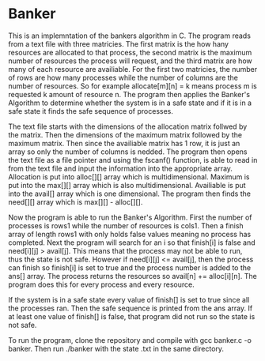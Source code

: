# Banker

This is an implemntation of the bankers algorithm in C. The program reads from a text file with three matricies. The first matrix is the how hany resources are allocated to that process, the second matrix is the maximum number of resources the process will request, and the third matrix are how many of each resource are availiable. For the first two matricies, the number of rows are how many processes  while the number of columns are the number of resources. So for example allocate[m][n] = k means process m is requested k amount of resource n. The program then applies the Banker's Algorithm to determine whether the system is in a safe state and if it is in a safe state it finds the safe sequence of processes. 

The text file starts with the dimensions of the allocation matrix follwed by the matrix. Then the dimensions of the maximum matrix followed by the maximum matrix. Then since the availiable matrix has 1 row, it is just an array so only the number of columns is nedded. The program then opens the text file as a file pointer and using the fscanf() function, is able to read in from the text file and input the information into the appropriate array. Allocation is put into alloc[][] array which is multidimensional. Maximum is put into the max[][] array which is also multidimensional. Availiable is put into the avail[] array which is one dimensional. The program then finds the need[][] array which is max[][] - alloc[][].

Now the program is able to run the Banker's Algorithm. First the number of processes is rows1 while the number of resources is cols1. Then a finish array of length rows1 with only holds false values meaning no process has completed. Next the program will search for an i so that finish[i] is false and need[i][j] > avail[j]. This means that the process may not be able to run, thus the state is not safe. However if need[i][j] <= avail[j], then the process can finish so finish[i] is set to true and the process number is added to the ans[] array. The process returns the resources so avail[n] += alloc[i][n]. The program does this for every process and every resource. 

If the system is in a safe state every value of finish[] is set to true since all the processes ran. Then the safe sequence is printed from the ans array. If at least one value of finish[] is false, that program did not run so the state is not safe.

To run the program, clone the repository and compile with gcc banker.c -o banker. Then run ./banker with the state .txt in the same directory.
